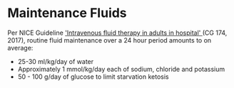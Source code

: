 # Maintenance Fluids
Per NICE Guideline   ['Intravenous fluid therapy in adults in hospital' ](event:https://www.nice.org.uk/guidance/cg174) (CG 174, 2017), routine fluid maintenance over a 24 hour period amounts to on average:
* 25-30 ml/kg/day of water
* Approximately 1 mmol/kg/day each of sodium, chloride and potassium
* 50 - 100 g/day of glucose to limit starvation ketosis

<!-- {BearID:8FC5239D-9816-4124-A5FB-3579C6EE3C4D-414-000018EEE4910E0C} -->
